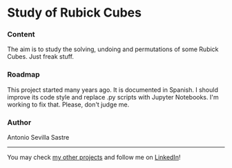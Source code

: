 # Study of Rubick Cubes

### Content
The aim is to study the solving, undoing and permutations of some Rubick Cubes. Just freak stuff.

### Roadmap
This project started many years ago. It is documented in Spanish. I should improve its code style and replace .py scripts with Jupyter Notebooks. I'm working to fix that. Please, don't judge me.

### Author
Antonio Sevilla Sastre

-----------------------------------------------------------------------------

You may check [my other projects](https://github.com/asevillasastre?tab=repositories) and follow me on [LinkedIn](https://www.linkedin.com/in/asevillasastre/)!

